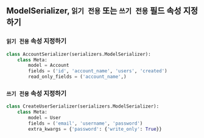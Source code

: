 ## ModelSerializer, `읽기 전용` 또는 `쓰기 전용` 필드 속성 지정하기

### `읽기 전용` 속성 지정하기

```Python
class AccountSerializer(serializers.ModelSerializer):
    class Meta:
        model = Account
        fields = ('id', 'account_name', 'users', 'created')
        read_only_fields = ('account_name',)
```

### `쓰기 전용` 속성 지정하기

```Python
class CreateUserSerializer(serializers.ModelSerializer):
    class Meta:
        model = User
        fields = ('email', 'username', 'password')
        extra_kwargs = {'password': {'write_only': True}}
```
